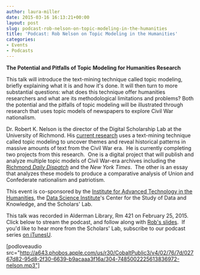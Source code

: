 ```yaml
---
author: laura-miller
date: 2015-03-16 16:13:21+00:00
layout: post
slug: podcast-rob-nelson-on-topic-modeling-in-the-humanities
title: 'Podcast: Rob Nelson on Topic Modeling in the Humanities'
categories:
- Events
- Podcasts
---
```


**The Potential and Pitfalls of Topic Modeling for Humanities Research**

This talk will introduce the text-mining technique called topic modeling, briefly explaining what it is and how it's done. It will then turn to more substantial questions: what does this technique offer humanities researchers and what are its methodological limitations and problems? Both the potential and the pitfalls of topic modeling will be illustrated through research that uses topic models of newspapers to explore Civil War nationalism.

Dr. Robert K. Nelson is the director of the Digital Scholarship Lab at the University of Richmond. His [current research](http://dsl.richmond.edu/civilwar/index.html) uses a text-mining technique called topic modeling to uncover themes and reveal historical patterns in massive amounts of text from the Civil War era.  He is currently completing two projects from this research.  One is a digital project that will publish and analyze multiple topic models of Civil War-era archives including the [Richmond _Daily Dispatch_](http://dsl.richmond.edu/dispatch/) and the _New York Times_.  The other is an essay that analyzes these models to produce a comparative analysis of Union and Confederate nationalism and patriotism.

This event is co-sponsored by the [Institute for Advanced Technology in the Humanities](http://www.iath.virginia.edu/), the [Data Science Institute](http://dsi.virginia.edu/)'s Center for the Study of Data and Knowledge, and the Scholars' Lab.

This talk was recorded in Alderman Library, Rm 421 on February 25, 2015.  Click below to stream the podcast, and follow along with [Rob's slides](http://scholarslab.org/wp-content/uploads/2015/03/UVA_2015_talk.pdf).  If you'd like to hear more from the Scholars' Lab, subscribe to our podcast series [on iTunesU](https://itunes.apple.com/us/itunes-u/scholars-lab-speaker-series/id401906619?mt=10).

[podloveaudio src="http://a643.phobos.apple.com/us/r30/CobaltPublic3/v4/02/76/7d/02767d82-95d8-2f30-6639-b9acaaa3f16a/304-7485002225613836972-nelson.mp3"]


